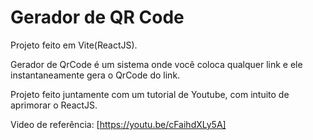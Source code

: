 # Gerador de QR Code
Projeto feito em Vite(ReactJS).

Gerador de QrCode é um sistema onde você coloca qualquer link e ele instantaneamente gera o QrCode do link.

Projeto feito juntamente com um tutorial de Youtube, com intuito de aprimorar o ReactJS.

Video de referência: [https://youtu.be/cFaihdXLy5A]